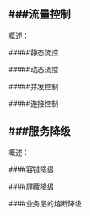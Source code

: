 ###流量控制
----
概述：

#####静态流控

#####动态流控

#####并发控制

#####连接控制


###服务降级
----
概述：

####容错降级

####屏蔽降级

####业务层的熔断降级


